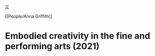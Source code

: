 [🇿](zotero://select/library/items/ULNJ53QK)

[[People/Anna Griffith]] 
# Embodied creativity in the fine and performing arts (2021)

